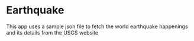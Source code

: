 # Earthquake
This app uses a sample json file to fetch the world earthquake happenings and its details from the USGS website
